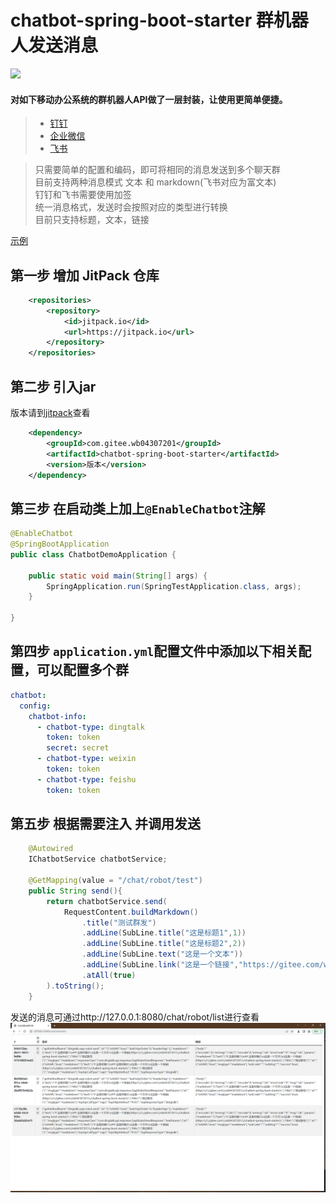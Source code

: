 # chatbot-spring-boot-starter 群机器人发送消息

[![](https://jitpack.io/v/com.gitee.wb04307201/chatbot-spring-boot-starter.svg)](https://jitpack.io/#com.gitee.wb04307201/chatbot-spring-boot-starter)

#### 对如下移动办公系统的群机器人API做了一层封装，让使用更简单便捷。
> - [钉钉](https://open.dingtalk.com/document/group/custom-robot-access)
> - [企业微信](https://developer.work.weixin.qq.com/document/path/91770)
> - [飞书](https://open.feishu.cn/document/ukTMukTMukTM/ucTM5YjL3ETO24yNxkjN)

> 只需要简单的配置和编码，即可将相同的消息发送到多个聊天群  
> 目前支持两种消息模式 文本 和 markdown(飞书对应为富文本)  
> 钉钉和飞书需要使用加签  
> 统一消息格式，发送时会按照对应的类型进行转换  
> 目前只支持标题，文本，链接

[示例](https://gitee.com/wb04307201/chatbot-demo)

## 第一步 增加 JitPack 仓库
```xml
    <repositories>
        <repository>
            <id>jitpack.io</id>
            <url>https://jitpack.io</url>
        </repository>
    </repositories>
```

## 第二步 引入jar
版本请到[jitpack](https://jitpack.io/#com.gitee.wb04307201/chatbot-spring-boot-starter)查看
```xml
    <dependency>
        <groupId>com.gitee.wb04307201</groupId>
        <artifactId>chatbot-spring-boot-starter</artifactId>
        <version>版本</version>
    </dependency>
```

## 第三步 在启动类上加上`@EnableChatbot`注解

```java
@EnableChatbot
@SpringBootApplication
public class ChatbotDemoApplication {

	public static void main(String[] args) {
		SpringApplication.run(SpringTestApplication.class, args);
	}
	
}
```

## 第四步 `application.yml`配置文件中添加以下相关配置，可以配置多个群

```yaml
chatbot:
  config:
    chatbot-info:
      - chatbot-type: dingtalk
        token: token
        secret: secret
      - chatbot-type: weixin
        token: token
      - chatbot-type: feishu
        token: token
```

## 第五步 根据需要注入 并调用发送
```java
    @Autowired
    IChatbotService chatbotService;

    @GetMapping(value = "/chat/robot/test")
    public String send(){
        return chatbotService.send(
            RequestContent.buildMarkdown()
                .title("测试群发")
                .addLine(SubLine.title("这是标题1",1))
                .addLine(SubLine.title("这是标题2",2))
                .addLine(SubLine.text("这是一个文本"))
                .addLine(SubLine.link("这是一个链接","https://gitee.com/wb04307201/chatbot-spring-boot-starter"))
                .atAll(true)
        ).toString();
    }
```

发送的消息可通过http://127.0.0.1:8080/chat/robot/list进行查看
![img_1.png](img_1.png)